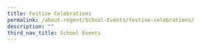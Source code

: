 ```yaml
---
title: Festive Celebrations
permalink: /about-regent/School-Events/festive-celebrations/
description: ""
third_nav_title: School Events
---
```

